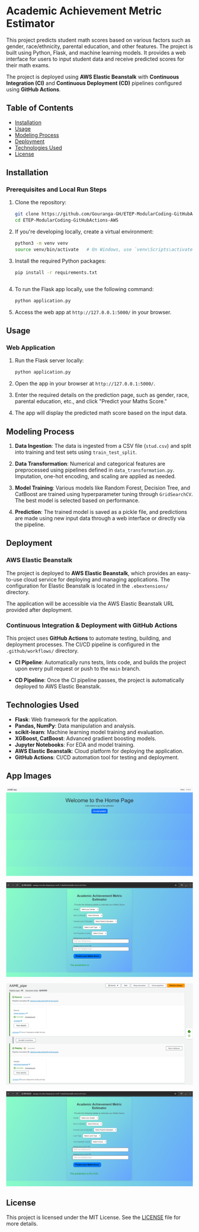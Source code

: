 
# Academic Achievement Metric Estimator

This project predicts student math scores based on various factors such as gender, race/ethnicity, parental education, and other features. The project is built using Python, Flask, and machine learning models. It provides a web interface for users to input student data and receive predicted scores for their math exams.

The project is deployed using **AWS Elastic Beanstalk** with **Continuous Integration (CI)** and **Continuous Deployment (CD)** pipelines configured using **GitHub Actions**.

## Table of Contents

- [Installation](#installation)
- [Usage](#usage)
- [Modeling Process](#modeling-process)
- [Deployment](#deployment)
- [Technologies Used](#technologies-used)
- [License](#license)

## Installation


### Prerequisites and Local Run Steps

1. Clone the repository:

   ```bash
   git clone https://github.com/Gouranga-GH/ETEP-ModularCoding-GitHubActions-AWS.git
   cd ETEP-ModularCoding-GitHubActions-AWS
   ```

2. If you're developing locally, create a virtual environment:

   ```bash
   python3 -m venv venv
   source venv/bin/activate   # On Windows, use `venv\Scripts\activate`


3. Install the required Python packages:

   ```bash
   pip install -r requirements.txt
   ```


   ```

4. To run the Flask app locally, use the following command:

   ```bash
   python application.py
   ```

5. Access the web app at `http://127.0.0.1:5000/` in your browser.



## Usage

### Web Application

1. Run the Flask server locally:

   ```bash
   python application.py
   ```

2. Open the app in your browser at `http://127.0.0.1:5000/`.

3. Enter the required details on the prediction page, such as gender, race, parental education, etc., and click "Predict your Maths Score."

4. The app will display the predicted math score based on the input data.


## Modeling Process

1. **Data Ingestion**: The data is ingested from a CSV file (`stud.csv`) and split into training and test sets using `train_test_split`.

2. **Data Transformation**: Numerical and categorical features are preprocessed using pipelines defined in `data_transformation.py`. Imputation, one-hot encoding, and scaling are applied as needed.

3. **Model Training**: Various models like Random Forest, Decision Tree, and CatBoost are trained using hyperparameter tuning through `GridSearchCV`. The best model is selected based on performance.

4. **Prediction**: The trained model is saved as a pickle file, and predictions are made using new input data through a web interface or directly via the pipeline.

## Deployment

### AWS Elastic Beanstalk

The project is deployed to **AWS Elastic Beanstalk**, which provides an easy-to-use cloud service for deploying and managing applications. The configuration for Elastic Beanstalk is located in the `.ebextensions/` directory.

The application will be accessible via the AWS Elastic Beanstalk URL provided after deployment.

### Continuous Integration & Deployment with GitHub Actions

This project uses **GitHub Actions** to automate testing, building, and deployment processes. The CI/CD pipeline is configured in the `.github/workflows/` directory.

- **CI Pipeline**: Automatically runs tests, lints code, and builds the project upon every pull request or push to the `main` branch.
  
- **CD Pipeline**: Once the CI pipeline passes, the project is automatically deployed to AWS Elastic Beanstalk.



## Technologies Used

- **Flask**: Web framework for the application.
- **Pandas, NumPy**: Data manipulation and analysis.
- **scikit-learn**: Machine learning model training and evaluation.
- **XGBoost, CatBoost**: Advanced gradient boosting models.
- **Jupyter Notebooks**: For EDA and model training.
- **AWS Elastic Beanstalk**: Cloud platform for deploying the application.
- **GitHub Actions**: CI/CD automation tool for testing and deployment.

## App Images

![img 1](screenshots/Deployed_Homepage.png)

![img 2](screenshots/Deployed_Default.png)

![img 3](screenshots/Deployed_AWS_Connection.png)

![img 4](screenshots/Deployed_Predicted_Value.png)

## License

This project is licensed under the MIT License. See the [LICENSE](LICENSE) file for more details.
